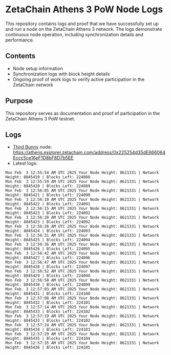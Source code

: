 # ZetaChain Athens 3 PoW Node Logs
This repository contains logs and proof that we have successfully set up and run a node on the ZetaChain Athens 3 network. The logs demonstrate continuous node operation, including synchronization details and performance.

## Contents
- Node setup information
- Synchronization logs with block height details
- Ongoing proof of work logs to verify active participation in the ZetaChain network

## Purpose
This repository serves as documentation and proof of participation in the ZetaChain Athens 3 PoW testnet.

## Logs

- [Third Bunny](https://thirdbunny.xyz/) node: https://athens.explorer.zetachain.com/address/0x225254d35dE666064Eccc5ce16eF1D8bF8D7b5EE
- Latest logs:
```
Mon Feb  3 12:55:54 AM UTC 2025 Your Node Height: 8621331 | Network Height: 8845419 | Blocks Left: 224088
Mon Feb  3 12:55:59 AM UTC 2025 Your Node Height: 8621331 | Network Height: 8845420 | Blocks Left: 224089
Mon Feb  3 12:56:05 AM UTC 2025 Your Node Height: 8621331 | Network Height: 8845421 | Blocks Left: 224090
Mon Feb  3 12:56:10 AM UTC 2025 Your Node Height: 8621331 | Network Height: 8845422 | Blocks Left: 224091
Mon Feb  3 12:56:15 AM UTC 2025 Your Node Height: 8621331 | Network Height: 8845423 | Blocks Left: 224092
Mon Feb  3 12:56:20 AM UTC 2025 Your Node Height: 8621331 | Network Height: 8845423 | Blocks Left: 224092
Mon Feb  3 12:56:26 AM UTC 2025 Your Node Height: 8621331 | Network Height: 8845424 | Blocks Left: 224093
Mon Feb  3 12:56:31 AM UTC 2025 Your Node Height: 8621331 | Network Height: 8845425 | Blocks Left: 224094
Mon Feb  3 12:56:36 AM UTC 2025 Your Node Height: 8621331 | Network Height: 8845426 | Blocks Left: 224095
Mon Feb  3 12:56:42 AM UTC 2025 Your Node Height: 8621331 | Network Height: 8845427 | Blocks Left: 224096
Mon Feb  3 12:56:47 AM UTC 2025 Your Node Height: 8621331 | Network Height: 8845428 | Blocks Left: 224097
Mon Feb  3 12:56:52 AM UTC 2025 Your Node Height: 8621331 | Network Height: 8845429 | Blocks Left: 224098
Mon Feb  3 12:56:58 AM UTC 2025 Your Node Height: 8621331 | Network Height: 8845430 | Blocks Left: 224099
Mon Feb  3 12:57:03 AM UTC 2025 Your Node Height: 8621331 | Network Height: 8845431 | Blocks Left: 224100
Mon Feb  3 12:57:08 AM UTC 2025 Your Node Height: 8621331 | Network Height: 8845432 | Blocks Left: 224101
Mon Feb  3 12:57:14 AM UTC 2025 Your Node Height: 8621331 | Network Height: 8845433 | Blocks Left: 224102
Mon Feb  3 12:57:19 AM UTC 2025 Your Node Height: 8621331 | Network Height: 8845433 | Blocks Left: 224102
Mon Feb  3 12:57:24 AM UTC 2025 Your Node Height: 8621331 | Network Height: 8845434 | Blocks Left: 224103
Mon Feb  3 12:57:29 AM UTC 2025 Your Node Height: 8621331 | Network Height: 8845435 | Blocks Left: 224104
Mon Feb  3 12:57:35 AM UTC 2025 Your Node Height: 8621331 | Network Height: 8845436 | Blocks Left: 224105
```

